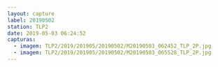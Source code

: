 ```yaml
---
layout: capture
label: 20190502
station: TLP2
date: 2019-05-03 06:24:52
capturas:
  - imagem: TLP2/2019/201905/20190502/M20190503_062452_TLP_2P.jpg
  - imagem: TLP2/2019/201905/20190502/M20190503_065528_TLP_2P.jpg
---
```

